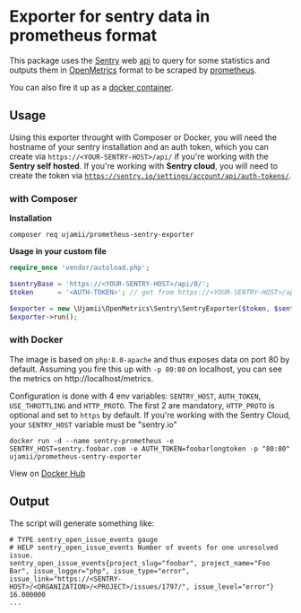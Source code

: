 # Exporter for sentry data in prometheus format

This package uses the [Sentry](https://sentry.io/) web [api](https://docs.sentry.io/api/) to query for some statistics and outputs them in [OpenMetrics](https://github.com/OpenObservability/OpenMetrics) format to be scraped by [prometheus](https://prometheus.io/).

You can also fire it up as a [docker container](#with-docker).

## Usage

Using this exporter throught with Composer or Docker, you will need the hostname of your sentry installation and an auth token, which you can create via `https://<YOUR-SENTRY-HOST>/api/` if you're working with the **Sentry self hosted**. If you're working with **Sentry cloud**, you will need to create the token via [`https://sentry.io/settings/account/api/auth-tokens/`](https://sentry.io/settings/account/api/auth-tokens/).

### with Composer

**Installation**

```shell
composer req ujamii/prometheus-sentry-exporter
```

**Usage in your custom file**

```php
require_once 'vendor/autoload.php';

$sentryBase = 'https://<YOUR-SENTRY-HOST>/api/0/';
$token      = '<AUTH-TOKEN>'; // get from https://<YOUR-SENTRY-HOST>/api/

$exporter = new \Ujamii\OpenMetrics\Sentry\SentryExporter($token, $sentryBase);
$exporter->run();
```

### with Docker

The image is based on `php:8.0-apache` and thus exposes data on port 80 by default. Assuming you fire this up with `-p 80:80` on localhost, you can see the metrics on http://localhost/metrics.

Configuration is done with 4 env variables: `SENTRY_HOST`, `AUTH_TOKEN`, `USE_THROTTLING` and `HTTP_PROTO`.
The first 2 are mandatory, `HTTP_PROTO` is optional and set to `https` by default. If you're working with the Sentry Cloud, your `SENTRY_HOST` variable must be "sentry.io"

```shell
docker run -d --name sentry-prometheus -e SENTRY_HOST=sentry.foobar.com -e AUTH_TOKEN=foobarlongtoken -p "80:80" ujamii/prometheus-sentry-exporter
```

View on [Docker Hub](https://hub.docker.com/r/ujamii/prometheus-sentry-exporter)

## Output

The script will generate something like:

```
# TYPE sentry_open_issue_events gauge
# HELP sentry_open_issue_events Number of events for one unresolved issue.
sentry_open_issue_events{project_slug="foobar", project_name="Foo Bar", issue_logger="php", issue_type="error", issue_link="https://<SENTRY-HOST>/<ORGANIZATION>/<PROJECT>/issues/1797/", issue_level="error"} 16.000000
...
```
